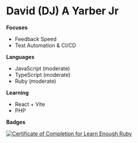 # David (DJ) A Yarber Jr

**Focuses**

- Feedback Speed
- Test Automation & CI/CD

**Languages**

- JavaScript (moderate)
- TypeScript (moderate)
- Ruby (moderate)

**Learning**

- React + Vite
- PHP

**Badges**

<a href="https://www.learnenough.com/certificates/e5a1feef"><img src="https://www.learnenough.com/certificates/e5a1feef/ruby-tutorial.svg" alt="Certificate of Completion for Learn Enough Ruby"></a>
